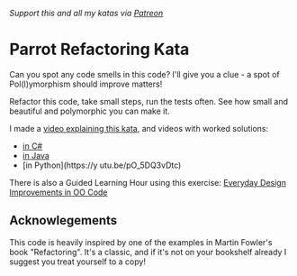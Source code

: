 _Support this and all my katas via [Patreon](https://www.patreon.com/EmilyBache)_

Parrot Refactoring Kata
=======================

Can you spot any code smells in this code? I'll give you a clue - a spot of Pol(l)ymorphism should improve matters!

Refactor this code, take small steps, run the tests often. See how small and beautiful and polymorphic you can make it.

I made a [video explaining this kata](https://youtu.be/UxNEHKg_2eA), and videos with worked solutions:

* [in C#](https://youtu.be/IvFX8Ivit1k)
* [in Java](https://youtu.be/7IT6c8wwHs4)
* [in Python](https://y utu.be/pO_5DQ3vDtc)

There is also a Guided Learning Hour using this exercise: [Everyday Design Improvements in OO Code](https://youtu.be/NCEWAqEFPic)

Acknowlegements
---------------

This code is heavily inspired by one of the examples in Martin Fowler's book "Refactoring". It's a classic, and if it's not on your bookshelf already I suggest you treat yourself to a copy!
